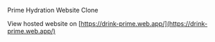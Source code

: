 Prime Hydration Website Clone

View hosted website on [https://drink-prime.web.app/](https://drink-prime.web.app/)